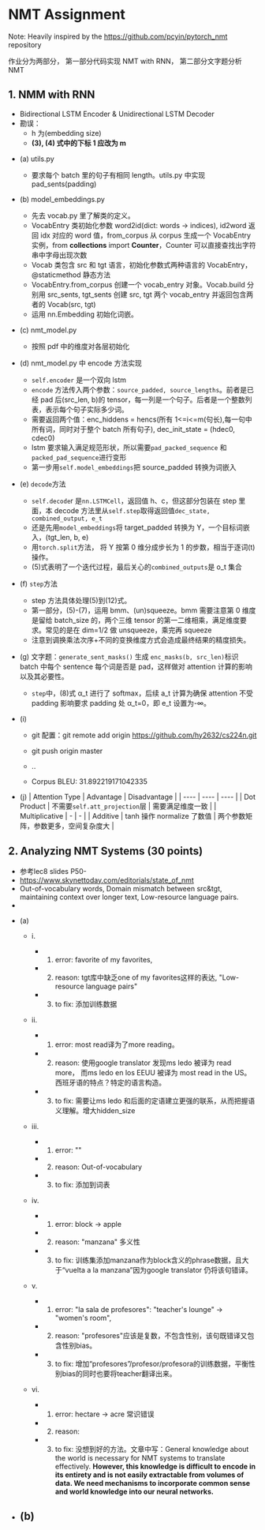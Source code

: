 # NMT Assignment

Note: Heavily inspired by the https://github.com/pcyin/pytorch_nmt repository

作业分为两部分， 第一部分代码实现 NMT with RNN， 第二部分文字题分析 NMT

## 1. NMM with RNN

- Bidirectional LSTM Encoder & Unidirectional LSTM Decoder
- 勘误：
  - h 为(embedding size)
  - **(3), (4) 式中的下标 1 应改为 m**

* (a) utils.py

  - 要求每个 batch 里的句子有相同 length。utils.py 中实现 pad_sents(padding)

* (b) model_embeddings.py

  - 先去 vocab.py 里了解类的定义。
  - VocabEntry 类初始化参数 word2id(dict: words -> indices), id2word 返回 idx 对应的 word 值，from_corpus 从 corpus 生成一个 VocabEntry 实例，from **collections** import **Counter**，Counter 可以直接查找出字符串中字母出现次数
  - Vocab 类包含 src 和 tgt 语言，初始化参数式两种语言的 VocabEntry， @staticmethod 静态方法
  - VocabEntry.from_corpus 创建一个 vocab_entry 对象。Vocab.build 分别用 src_sents, tgt_sents 创建 src, tgt 两个 vocab_entry 并返回包含两者的 Vocab(src, tgt)
  - 运用 nn.Embedding 初始化词嵌。

* (c) nmt_model.py

  - 按照 pdf 中的维度对各层初始化

* (d) nmt_model.py 中 encode 方法实现

  - `self.encoder` 是一个双向 lstm
  - `encode` 方法传入两个参数：`source_padded, source_lengths`。前者是已经 pad 后(src_len, b)的 tensor，每一列是一个句子。后者是一个整数列表，表示每个句子实际多少词。
  - 需要返回两个值：enc_hiddens = hencs(所有 1<=i<=m(句长),每一句中所有词，同时对于整个 batch 所有句子), dec_init_state = (hdec0, cdec0)
  - lstm 要求输入满足规范形状，所以需要`pad_packed_sequence` 和`packed_pad_sequence`进行变形
  - 第一步用`self.model_embeddings`把 source_padded 转换为词嵌入

* (e) `decode`方法

  - `self.decode`r 是`nn.LSTMCell`，返回值 h、c，但这部分包装在 step 里面，本 decode 方法里从`self.step`取得返回值`dec_state, combined_output, e_t`
  - 还是先用`model_embeddings`将 target_padded 转换为 Y，一个目标词嵌入，(tgt_len, b, e)
  - 用`torch.split`方法， 将 Y 按第 0 维分成步长为 1 的步数，相当于逐词(t)操作。
  - (5)式表明了一个迭代过程，最后关心的`combined_outputs`是 o_t 集合

* (f) `step`方法

  - step 方法具体处理(5)到(12)式。
  - 第一部分，(5)-(7)，运用 bmm、(un)squeeze。bmm 需要注意第 0 维度是留给 batch_size 的，两个三维 tensor 的第一二维相乘，满足维度要求。常见的是在 dim=1/2 做 unsqueeze，乘完再 squeeze
  - 注意到调换乘法次序+不同的变换维度方式会造成最终结果的精度损失。

* (g) 文字题：`generate_sent_masks()` 生成 `enc_masks(b, src_len)`标识 batch 中每个 sentence 每个词是否是 pad，这样做对 attention 计算的影响以及其必要性。

  - `step`中，(8)式 α_t 进行了 softmax，后续 a_t 计算为确保 attention 不受 padding 影响要求 padding 处 α_t=0，即 e_t 设置为-∞。

* (i)

  - git 配置：git remote add origin https://github.com/hy2632/cs224n.git
  - git push origin master
  - ..

  - Corpus BLEU: 31.892219171042335

* (j)
  | Attention Type | Advantage | Disadvantage |
  | ---- | ---- | ---- |
  | Dot Product | 不需要`self.att_projection`层 | 需要满足维度一致 |
  | Multiplicative | - | - |
  | Additive | tanh 操作 normalize 了数值 | 两个参数矩阵，参数更多，空间复杂度大 |

## 2. Analyzing NMT Systems (30 points)
- 参考lec8 slides P50-
- https://www.skynettoday.com/editorials/state_of_nmt
- Out-of-vocabulary words, Domain mismatch between src&tgt, maintaining context over longer text, Low-resource language pairs.
- 


* (a)
  - i.
    - 1. error: favorite of my favorites, 
    - 2. reason: tgt库中缺乏one of my favorites这样的表达, "Low-resource language pairs"
    - 3. to fix: 添加训练数据

  - ii.
    - 1. error: most read译为了more reading。
    - 2. reason: 使用google translator 发现ms ledo 被译为 read more， 而ms ledo en los EEUU 被译为 most read in the US。西班牙语的特点？特定的语言构造。
    - 3. to fix: 需要让ms ledo 和后面的定语建立更强的联系，从而把握语义理解。增大hidden_size

  - iii.
    - 1. error:  "<unk>"
    - 2. reason: Out-of-vocabulary
    - 3. to fix: 添加到词表

  - iv.
    - 1. error: block -> apple
    - 2. reason: "manzana" 多义性
    - 3. to fix: 训练集添加manzana作为block含义的phrase数据，且大于“vuelta a la manzana”因为google translator 仍将该句错译。
  
  - v.
    - 1. error: "la sala de profesores": "teacher's lounge" -> "women's room", 
    - 2. reason: "profesores"应该是复数，不包含性别，该句既错译又包含性别bias。
    - 3. to fix: 增加“profesores”/profesor/profesora的训练数据，平衡性别bias的同时也要将teacher翻译出来。

  - vi.
    - 1. error: hectare -> acre 常识错误
    - 2. reason: 
    - 3. to fix: 没想到好的方法。文章中写：General knowledge about the world is necessary for NMT systems to translate effectively. **However, this knowledge is difficult to encode in its entirety and is not easily extractable from volumes of data. We need mechanisms to incorporate common sense and world knowledge into our neural networks.**

* (b)
  - 

